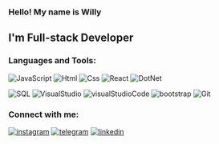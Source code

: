 ### Hello! My name is Willy
## I'm Full-stack Developer

### Languages and Tools:

![JavaScript](https://img.shields.io/badge/-JavaScript-000?&logo=JavaScript)
![Html](https://img.shields.io/badge/-Html-000?&logo=html5)
![Css](https://img.shields.io/badge/-Css-000?&logo=css3)
![React](https://img.shields.io/badge/-React-000?&logo=React)
![DotNet](https://img.shields.io/badge/-DotNet-000?&logo=dotnet)

![SQL](https://img.shields.io/badge/-SQL-000?&logo=MySQL)
![VisualStudio](https://img.shields.io/badge/-Visual%20Studio-000?&logo=visualstudio)
![visualStudioCode](https://img.shields.io/badge/-Visual%20Studio%20Code-000?&logo=visualstudiocode)
![bootstrap](https://img.shields.io/badge/-Bootstrap-000?&logo=bootstrap)
![Git](https://img.shields.io/badge/-Git-000?&logo=git)

### Connect with me:
[![instagram](https://img.shields.io/badge/-Instagram-000?&logo=instagram)](https://www.instagram.com/willy_0sh0_o/)
[![telegram](https://img.shields.io/badge/-Telegram-000?&logo=telegram)](https://t.me/WillyOsho)
[![linkedin](https://img.shields.io/badge/-Linkedin-000?&logo=linkedin)](https://www.linkedin.com/in/willy-osho-60474b250/)




